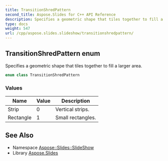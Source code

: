 ```yaml
---
title: TransitionShredPattern
second_title: Aspose.Slides for C++ API Reference
description: Specifies a geometric shape that tiles together to fill a larger area.
type: docs
weight: 547
url: /cpp/aspose.slides.slideshow/transitionshredpattern/
---
```

## TransitionShredPattern enum


Specifies a geometric shape that tiles together to fill a larger area.

```cpp
enum class TransitionShredPattern
```

### Values

| Name | Value | Description |
| --- | --- | --- |
| Strip | 0 | Vertical strips. |
| Rectangle | 1 | Small rectangles. |

## See Also

* Namespace [Aspose::Slides::SlideShow](../)
* Library [Aspose.Slides](../../)
